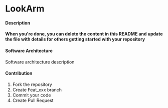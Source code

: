 # LookArm

#### Description
**When you're done, you can delete the content in this README and update the file with details for others getting started with your repository**

#### Software Architecture
Software architecture description


#### Contribution

1.  Fork the repository
2.  Create Feat_xxx branch
3.  Commit your code
4.  Create Pull Request


